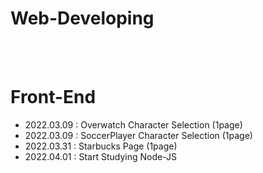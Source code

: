 # Web-Developing
<br><br>
# Front-End <br>
- 2022.03.09 : Overwatch Character Selection (1page) <br>
- 2022.03.09 : SoccerPlayer Character Selection (1page) <br>
- 2022.03.31 : Starbucks Page (1page)
- 2022.04.01 : Start Studying Node-JS

